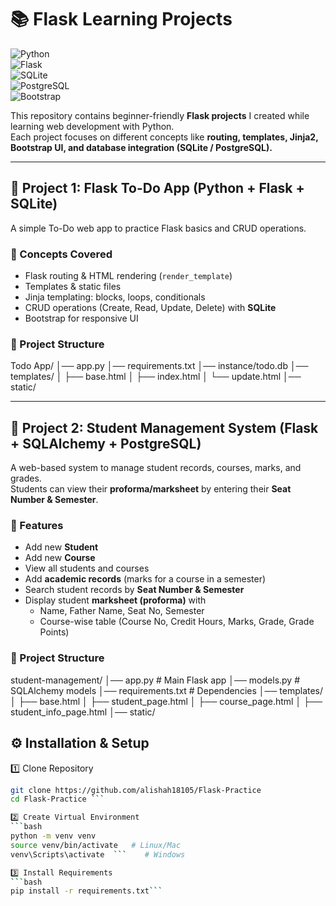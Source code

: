 # 📚 Flask Learning Projects  

![Python](https://img.shields.io/badge/Python-3.10%2B-blue?logo=python)  
![Flask](https://img.shields.io/badge/Flask-2.0%2B-black?logo=flask)  
![SQLite](https://img.shields.io/badge/SQLite-Database-lightgrey?logo=sqlite)  
![PostgreSQL](https://img.shields.io/badge/PostgreSQL-Database-blue?logo=postgresql)  
![Bootstrap](https://img.shields.io/badge/Bootstrap-5-purple?logo=bootstrap)  

This repository contains beginner-friendly **Flask projects** I created while learning web development with Python.  
Each project focuses on different concepts like **routing, templates, Jinja2, Bootstrap UI, and database integration (SQLite / PostgreSQL).**  

---

## 📝 Project 1: Flask To-Do App (Python + Flask + SQLite)  

A simple To-Do web app to practice Flask basics and CRUD operations.  

### 🔹 Concepts Covered  
- Flask routing & HTML rendering (`render_template`)  
- Templates & static files  
- Jinja templating: blocks, loops, conditionals  
- CRUD operations (Create, Read, Update, Delete) with **SQLite**  
- Bootstrap for responsive UI  

### 📂 Project Structure  
Todo App/ 
│── app.py
│── requirements.txt
│── instance/todo.db
│── templates/
│ ├── base.html
│ ├── index.html
│ └── update.html
│── static/ 


---

## 📝 Project 2: Student Management System (Flask + SQLAlchemy + PostgreSQL)  

A web-based system to manage student records, courses, marks, and grades.  
Students can view their **proforma/marksheet** by entering their **Seat Number & Semester**.  

### 🔹 Features  
- Add new **Student**  
- Add new **Course**  
- View all students and courses  
- Add **academic records** (marks for a course in a semester)  
- Search student records by **Seat Number & Semester**  
- Display student **marksheet (proforma)** with  
  - Name, Father Name, Seat No, Semester  
  - Course-wise table (Course No, Credit Hours, Marks, Grade, Grade Points)  

### 📂 Project Structure  

student-management/
│── app.py # Main Flask app
│── models.py # SQLAlchemy models
│── requirements.txt # Dependencies
│── templates/
│ ├── base.html
│ ├── student_page.html
│ ├── course_page.html
│ ├── student_info_page.html
│── static/

## ⚙️ Installation & Setup  

1️⃣ Clone Repository  
```bash
git clone https://github.com/alishah18105/Flask-Practice
cd Flask-Practice ```

2️⃣ Create Virtual Environment
```bash 
python -m venv venv
source venv/bin/activate   # Linux/Mac  
venv\Scripts\activate  ```    # Windows

3️⃣ Install Requirements
```bash
pip install -r requirements.txt```
